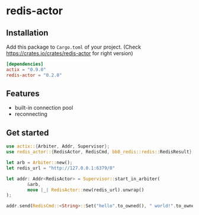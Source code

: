 # redis-actor

## Installation

Add this package to `Cargo.toml` of your project. (Check https://crates.io/crates/redis-actor for right version)

```toml
[dependencies]
actix = "0.9.0"
redis-actor = "0.2.0"
```

## Features

- built-in connection pool
- reconnecting

## Get started

```rust
use actix::{Arbiter, Addr, Supervisor};
use redis_actor::{RedisActor, RedisCmd, bb8_redis::redis::RedisResult};

let arb = Arbiter::new();
let redis_url = "http://127.0.0.1:6379/0"

let addr: Addr<RedisActor> = Supervisor::start_in_arbiter(
        &arb,
        move |_| RedisActor::new(redis_url).unwrap()
);

addr.send(RedisCmd::<String>::Set("hello".to_owned(), " world!".to_owned()).await;
```
